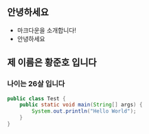 
## 안녕하세요

- 마크다운을 소개합니다!
- 안녕하세요

## 제 이름은 황준호 입니다
### 나이는 26살 입니다
```java
public class Test {
    public static void main(String[] args) {
        System.out.println("Hello World");
    }
}

```
